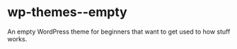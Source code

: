 # wp-themes--empty
An empty WordPress theme for beginners that want to get used to how stuff works.
